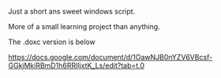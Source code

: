 Just a short ans sweet windows script.

More of a small learning project than anything. 

The .doxc version is below

https://docs.google.com/document/d/1OawNJB0nYZV6VBcsf-GGkjMkiRBmD1h6RRIljxtK_Ls/edit?tab=t.0
